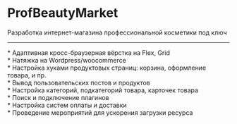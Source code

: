 # ProfBeautyMarket
Разработка интернет-магазина профессиональной косметики под ключ<br>
<hr>
* Адаптивная кросс-браузерная вёрстка на Flex, Grid<br>
* Натяжка на Wordpress/woocommerce<br>
* Настройка хуками продуктовых страниц: корзина, оформление товара, и пр.<br>
* Вывод пользовательских постов и продуктов<br>
* Настройка категорий, подкатегорий товара, карточек товара<br>
* Поиск и подключение плагинов<br>
* Настройка систем оплаты и доставки<br>
* Проведение мероприятий для ускорения загрузки ресурса<br>
